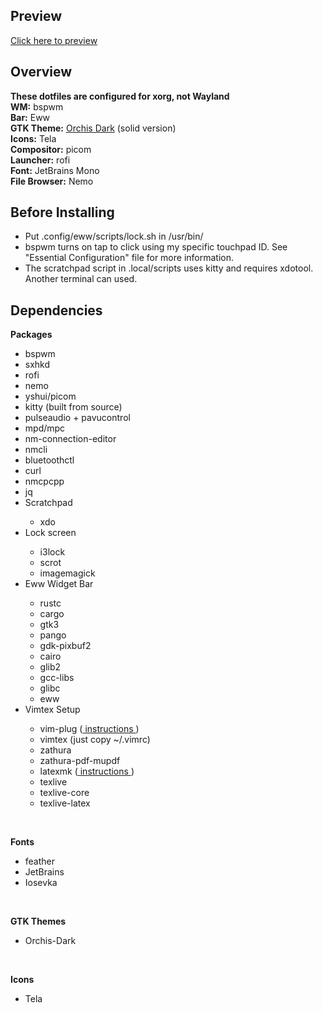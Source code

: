 <h2>Preview</h2>
<a href = "screen.png">Click here to preview</a><br>

<h2>Overview</h2>
<b>These dotfiles are configured for xorg, not Wayland</b><br>
<b>WM:</b> bspwm<br>
<b>Bar:</b> Eww<br>
<b>GTK Theme:</b> <a href=https://github.com/vinceliuice/Orchis-theme>Orchis Dark</a> (solid version)<br>
<b>Icons:</b> Tela<br>
<b>Compositor:</b> picom<br>
<b>Launcher:</b> rofi<br>
<b>Font:</b> JetBrains Mono<br>
<b>File Browser:</b> Nemo<br>

<h2>Before Installing</h2>
<ul>
<li>Put .config/eww/scripts/lock.sh in /usr/bin/</li>
<li>bspwm turns on tap to click using my specific touchpad ID. See "Essential Configuration" file for more information.</li>
<li>The scratchpad script in .local/scripts uses kitty and requires xdotool. Another terminal can used.</li>
</ul>

<h2>Dependencies</h2>

<b>Packages</b>
<ul>
<li>bspwm</li>
<li>sxhkd</li>
<li>rofi</li>
<li>nemo</li>
<li>yshui/picom</li>
<li>kitty (built from source)</li>
<li>pulseaudio + pavucontrol</li>
<li>mpd/mpc</li>
<li>nm-connection-editor</li>
<li>nmcli</li>
<li>bluetoothctl</li>
<li>curl</li>
<li>nmcpcpp</li>
<li>jq</li>
<li>Scratchpad</li>
<ul>
<li>xdo</li>
</ul>
<li>Lock screen</li>
<ul>
<li>i3lock</li>
<li>scrot</li>
<li>imagemagick</li>
</ul>
<li>Eww Widget Bar</li>
<ul>
<li>rustc</li>
<li>cargo</li>
<li>gtk3</li>
<li>pango</li>
<li>gdk-pixbuf2</li>
<li>cairo</li>
<li>glib2</li>
<li>gcc-libs</li>
<li>glibc</li>
<li>eww</li>
</ul>
<li>Vimtex Setup</li>
<ul>
<li>vim-plug (<a href="https://github.com/junegunn/vim-plug"> instructions </a>)</li>
<li>vimtex (just copy ~/.vimrc)</li>
<li>zathura</li>
<li>zathura-pdf-mupdf</li>
<li>latexmk (<a href ="https://ctan.org/pkg/latexmk?lang=en"> instructions </a>)</li>
<li>texlive</li>
<li>texlive-core</li>
<li>texlive-latex</li>
</ul>
</ul>
<br>

<b>Fonts</b>
<ul>
<li>feather</li>
<li>JetBrains</li>
<li>Iosevka</li>
</ul>
<br>

<b>GTK Themes</b>
<ul>
<li>Orchis-Dark</li>
</ul>
<br>

<b>Icons</b>
<ul>
<li>Tela</li>
</ul>
